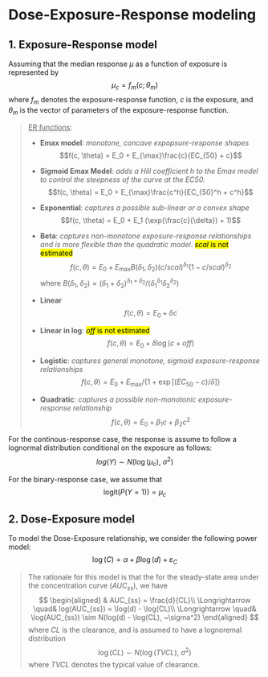 # Dose-Exposure-Response modeling

## 1. Exposure-Response model

Assuming that the median response $\mu$ as a function of exposure is represented by
$$\mu_c = f_m(c; \theta_m) $$
where $f_m$ denotes the exposure-response function, $c$ is the exposure, and $\theta_m$ is the vector of parameters of the exposure-response function.

> <u>ER functions</u>:
> +  **Emax model**: *monotone, concave expopsure-response shapes*
>    $$f(c, \theta) = E_0 + E_{\max}\frac{c}{EC_{50} + c}$$
>
>+ **Sigmoid Emax Model**: *adds a Hill coefficient $h$ to the Emax model to control the steepness of the curve at the EC50.*
>    $$f(c, \theta) = E_0 + E_{\max}\frac{c^h}{EC_{50}^h + c^h}$$
>
>+ **Exponential**: *captures a possible sub-linear or a convex shape*
>    $$f(c, \theta) = E_0 + E_1 (\exp(\frac{c}{\delta}) + 1)$$
>
>+ **Beta**: *captures non-monotone exposure-response relationships and is more flexible than the quadratic model*. <mark>$scal$ is not estimated</mark>
>    $$f(c, \theta) = E_0 + E_{\max}B(\delta_1, \delta_2)(c/scal)^{\delta_1}(1-c/scal)^{\delta_2}$$
>    where $B(\delta_1,\delta_2) = (\delta_1 + \delta_2)^{\delta_1+\delta_2}/(\delta_1^{\delta_1}\delta_2^{\delta_2})$
>
>+ **Linear**
>    $$f(c, \theta) = E_0 + \delta c$$
>
>+ **Linear in log**: <mark>$off$ is not estimated</mark>
>    $$f(c, \theta) = E_0 + \delta\log(c + off)$$
>
>
>+ **Logistic**: *captures general monotone, sigmoid exposure-response relationships*
>    $$f(c, \theta) = E_0 + E_{\max} / \{1 + \exp[(EC_{50} - c) / \delta]\}$$
>
>+ **Quadratic**: *captures a possible non-monotonic exposure-response relationship*
>    $$f(c, \theta) = E_0 + \beta_1 c + \beta_2 c^2$$


For the continous-response case, the response is assume to follow a lognormal distribution conditional on the exposure as follows:
$$log(Y) \sim N(\log(\mu_c), ~\sigma^2)$$

For the binary-response case, we assume that
$$\text{logit}(P(Y=1)) = \mu_c$$


## 2. Dose-Exposure model
To model the Dose-Exposure relationship, we consider the following power model:
$$\log(C) = \alpha + \beta\log(d) + \varepsilon_C$$

> The rationale for this model is that the for the steady-state area under the concentration curve ($AUC_{ss}$), we have
> $$
> \begin{aligned}
>     & AUC_{ss} = \frac{d}{CL}\\
>     \Longrightarrow \quad& log(AUC_{ss}) = \log(d) - \log(CL)\\ 
>     \Longrightarrow \quad& \log(AUC_{ss}) \sim N(log(d) - \log(CL), ~\sigma^2)
> \end{aligned}
> $$
> where $CL$ is the clearance, and is assumed to have a lognoremal distribution
> $$\log(CL)\sim N(\log(TVCL), ~\sigma^2)$$
> where $TVCL$ denotes the typical value of clearance.